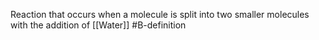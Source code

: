Reaction that occurs when a molecule is split into two smaller molecules with the addition of [[Water]]
#B-definition 